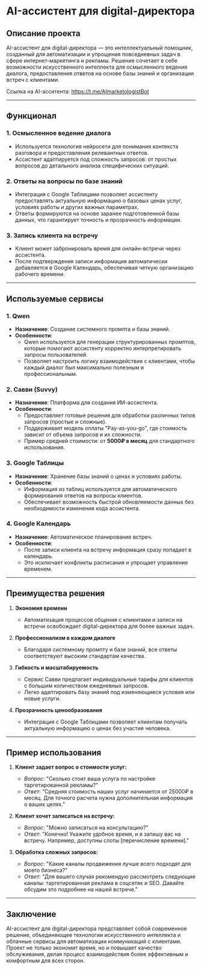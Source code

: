 # AI-ассистент для digital-директора

## Описание проекта
AI-ассистент для digital-директора — это интеллектуальный помощник, созданный для автоматизации и упрощения повседневных задач в сфере интернет-маркетинга и рекламы. Решение сочетает в себе возможности искусственного интеллекта для осмысленного ведения диалога, предоставления ответов на основе базы знаний и организации встреч с клиентами.

Cсылка на AI-асситента: https://t.me/AImarketologistBot

---

## Функционал

### 1. **Осмысленное ведение диалога**
   - Используется технология нейросети для понимания контекста разговора и предоставления релевантных ответов.
   - Ассистент адаптируется под сложность запросов: от простых вопросов до детального анализа специфических ситуаций.

### 2. **Ответы на вопросы по базе знаний**
   - Интеграция с Google Таблицами позволяет ассистенту предоставлять актуальную информацию о базовых ценах услуг, условиях работы и других важных параметрах.
   - Ответы формируются на основе заранее подготовленной базы данных, что гарантирует точность и прозрачность информации.

### 3. **Запись клиента на встречу**
   - Клиент может забронировать время для онлайн-встречи через ассистента.
   - После подтверждения записи информация автоматически добавляется в Google Календарь, обеспечивая четкую организацию рабочего времени.

---

## Используемые сервисы

### 1. **Qwen**
   - **Назначение**: Создание системного промпта и базы знаний.
   - **Особенности**:
     - Qwen используется для генерации структурированных промптов, которые помогают ассистенту корректно интерпретировать запросы пользователей.
     - Позволяет настроить логику взаимодействия с клиентами, чтобы каждый диалог был максимально полезным и профессиональным.

### 2. **Савви (Suvvy)**
   - **Назначение**: Платформа для создания ИИ-ассистента.
   - **Особенности**:
     - Предоставляет готовые решения для обработки различных типов запросов (простые и сложные).
     - Поддерживает модель оплаты "Pay-as-you-go", где стоимость зависит от объема запросов и их сложности.
     - Пример средней стоимости: от **5000₽ в месяц** для стандартного использования.

### 3. **Google Таблицы**
   - **Назначение**: Хранение базы знаний о ценах и условиях работы.
   - **Особенности**:
     - Информация из таблиц используется для автоматического формирования ответов на вопросы клиентов.
     - Обеспечивает возможность быстрой обновляемости данных без необходимости изменения кода ассистента.

### 4. **Google Календарь**
   - **Назначение**: Автоматическое планирование встреч.
   - **Особенности**:
     - После записи клиента на встречу информация сразу попадает в календарь.
     - Это исключает конфликты расписания и упрощает управление временем.

---

## Преимущества решения

1. **Экономия времени**  
   - Автоматизация процессов общения с клиентами и записи на встречи освобождает digital-директора для более важных задач.

2. **Профессионализм в каждом диалоге**  
   - Благодаря системному промпту и базе знаний, все ответы соответствуют высоким стандартам качества.

3. **Гибкость и масштабируемость**  
   - Сервис Савви предлагает индивидуальные тарифы для клиентов с большим количеством ежедневных запросов.
   - Легко адаптировать базу знаний под изменяющиеся условия или новые услуги.

4. **Прозрачность ценообразования**  
   - Интеграция с Google Таблицами позволяет клиентам получать актуальную информацию о ценах без участия человека.

---

## Пример использования

1. **Клиент задает вопрос о стоимости услуг:**  
   - *Вопрос*: "Сколько стоит ваша услуга по настройке таргетированной рекламы?"  
   - *Ответ*: "Средняя стоимость наших услуг начинается от 25000₽ в месяц. Для точного расчета нужна дополнительная информация о ваших целях."

2. **Клиент хочет записаться на встречу:**  
   - *Вопрос*: "Можно записаться на консультацию?"  
   - *Ответ*: "Конечно! Укажите удобное время, и я запишу вас на встречу. Например, доступны слоты [перечисление времени]."

3. **Обработка сложных запросов:**  
   - *Вопрос*: "Какие каналы продвижения лучше всего подходят для моего бизнеса?"  
   - *Ответ*: "Для вашего случая рекомендую рассмотреть следующие каналы: таргетированная реклама в соцсетях и SEO. Давайте обсудим это подробнее на нашей встрече."


---

## Заключение
AI-ассистент для digital-директора представляет собой современное решение, объединяющее технологии искусственного интеллекта и облачные сервисы для автоматизации коммуникаций с клиентами. Проект не только экономит время, но и повышает качество обслуживания, делая процесс взаимодействия более эффективным и комфортным для всех сторон.
